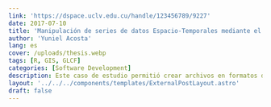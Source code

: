 ```yaml
---
link: 'https://dspace.uclv.edu.cu/handle/123456789/9227'
date: 2017-07-10
title: 'Manipulación de series de datos Espacio-Temporales mediante el uso de formatos de datos científicos y geográficos en R'
author: 'Yuniel Acosta'
lang: es
cover: /uploads/thesis.webp
tags: [R, GIS, GLCF]
categories: [Software Development]
description: Este caso de estudio permitió crear archivos en formatos de datos científicos espacio-temporales que pueden ser utilizados por diversas instituciones que realicen investigaciones sobre el uso de los suelos. Las herramientas desarrolladas están basadas en software libre y pueden ser utilizadas en diferentes áreas de aplicación.
layout: '../../../components/templates/ExternalPostLayout.astro'
draft: false
---
```

